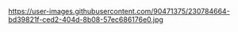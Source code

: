 https://user-images.githubusercontent.com/90471375/230784664-bd39821f-ced2-404d-8b08-57ec686176e0.jpg
